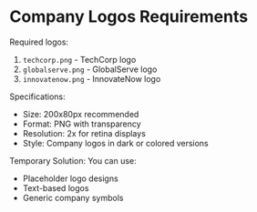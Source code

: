 # Company Logos Requirements

Required logos:
1. `techcorp.png` - TechCorp logo
2. `globalserve.png` - GlobalServe logo
3. `innovatenow.png` - InnovateNow logo

Specifications:
- Size: 200x80px recommended
- Format: PNG with transparency
- Resolution: 2x for retina displays
- Style: Company logos in dark or colored versions

Temporary Solution:
You can use:
- Placeholder logo designs
- Text-based logos
- Generic company symbols 